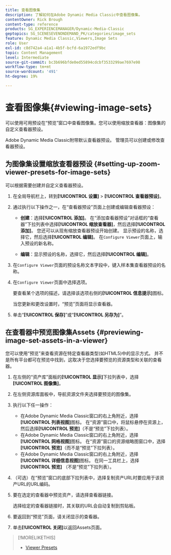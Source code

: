 ```yaml
---
title: 查看图像集
description: 了解如何在Adobe Dynamic Media Classic中查看图像集。
contentOwner: Rick Brough
content-type: reference
products: SG_EXPERIENCEMANAGER/Dynamic-Media-Classic
geptopics: SG_SCENESEVENONDEMAND_PK/categories/image_sets
feature: Dynamic Media Classic,Viewers,Image Sets
role: User
exl-id: c8d742a4-a1a1-4b5f-bcfd-6a1972edf9bc
topic: Content Management
level: Intermediate
source-git-commit: bc3b696bfde0ed55894cdcbf3533299ae7697e98
workflow-type: tm+mt
source-wordcount: '491'
ht-degree: 19%

---
```


# 查看图像集{#viewing-image-sets}

可以使用可用预设在“预览”窗口中查看图像集。您可以使用缩放查看器：图像集的自定义查看器预设。

Adobe Dynamic Media Classic附带默认查看器预设。 管理员可以创建或修改查看器预设。

## 为图像集设置缩放查看器预设 {#setting-up-zoom-viewer-presets-for-image-sets}

可以根据需要创建并自定义查看器预设。

1. 在全局导航栏上，转到&#x200B;**[!UICONTROL 设置]** > **[!UICONTROL 查看器预设]**。
1. 通过执行以下操作之一，在“查看器预设”页面上创建或编辑查看器预设：

   * **创建**：选择&#x200B;**[!UICONTROL 添加]**。 在“添加查看器预设”对话框的“查看器”下拉列表中选择&#x200B;**[!UICONTROL 缩放查看器]**，然后选择&#x200B;**[!UICONTROL 添加]**。 您还可以从现有缩放查看器预设开始创建。 显示预设的名称，选择它，然后选择&#x200B;**[!UICONTROL 编辑]**。 在`Configure Viewer`页面上，输入预设的新名称。

   * **编辑**：显示预设的名称，选择它，然后选择&#x200B;**[!UICONTROL 编辑]**。

1. 在`Configure Viewer`页面的预设名称文本字段中，键入样本集查看器预设的名称。
1. 在`Configure Viewer`页面中选择选项。

   要查看某个选项的描述，请选择该选项右侧的&#x200B;**[!UICONTROL 信息提示]**&#x200B;图标。

   当您更新和更改设置时，“预览”页面将显示查看器。

1. 单击“**[!UICONTROL 保存]**”或“**[!UICONTROL 另存为]**”。

## 在查看器中预览图像集Assets {#previewing-image-set-assets-in-a-viewer}

您可以使用“预览”来查看资源在特定查看器类型(如HTML5)中的显示方式。 并不是所有平台都可在预览中找到，这取决于您选择要预览的资源类型和关联的查看器。

1. 在左侧的“资产库”面板的&#x200B;**[!UICONTROL 显示]**&#x200B;下拉列表中，选择&#x200B;**[!UICONTROL 图像集]**。
1. 在左侧资源库面板中，导航资源文件夹选择要预览的图像集。
1. 执行以下任一操作：

   * 在Adobe Dynamic Media Classic窗口的右上角附近，选择&#x200B;**[!UICONTROL 列表视图]**&#x200B;图标。 在“资源”窗口中，将鼠标悬停在资源上，然后选择&#x200B;**[!UICONTROL 预览]**（不是“预览”下拉列表）。
   * 在Adobe Dynamic Media Classic窗口的右上角附近，选择&#x200B;**[!UICONTROL 网格视图]**&#x200B;图标。 在“资源”窗口的资源缩略图窗口中，选择&#x200B;**[!UICONTROL 预览]**（而不是“预览”下拉列表）。
   * 在Adobe Dynamic Media Classic窗口的右上角附近，选择&#x200B;**[!UICONTROL 详细信息视图]**&#x200B;图标。 在同一工具栏上，选择&#x200B;**[!UICONTROL 预览]** （不是“预览”下拉列表）。

1. （可选）在“预览”窗口的底部下拉列表中，选择复制资产URL时要应用于该资产URL的URL编码。
1. 要在选定的查看器中预览资产，请选择查看器链接。

   选择给定的查看器链接时，其关联的URL会自动复制到剪贴板。

1. 要返回到“预览”页面，请关闭显示的查看器。
1. 单击&#x200B;**[!UICONTROL 关闭]**&#x200B;以返回Assets页面。

>[!MORELIKETHIS]
>
>* [Viewer Presets](application-setup.md#viewer_presets)
